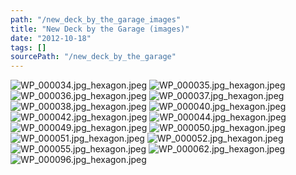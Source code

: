 ```yaml
---
path: "/new_deck_by_the_garage_images"
title: "New Deck by the Garage (images)"
date: "2012-10-18"
tags: []
sourcePath: "/new_deck_by_the_garage"
---
```


 ![WP_000034.jpg_hexagon.jpeg](WP_000034.jpg_hexagon.jpeg) ![WP_000035.jpg_hexagon.jpeg](WP_000035.jpg_hexagon.jpeg) ![WP_000036.jpg_hexagon.jpeg](WP_000036.jpg_hexagon.jpeg) ![WP_000037.jpg_hexagon.jpeg](WP_000037.jpg_hexagon.jpeg) ![WP_000038.jpg_hexagon.jpeg](WP_000038.jpg_hexagon.jpeg) ![WP_000040.jpg_hexagon.jpeg](WP_000040.jpg_hexagon.jpeg) ![WP_000042.jpg_hexagon.jpeg](WP_000042.jpg_hexagon.jpeg) ![WP_000044.jpg_hexagon.jpeg](WP_000044.jpg_hexagon.jpeg) ![WP_000049.jpg_hexagon.jpeg](WP_000049.jpg_hexagon.jpeg) ![WP_000050.jpg_hexagon.jpeg](WP_000050.jpg_hexagon.jpeg) ![WP_000051.jpg_hexagon.jpeg](WP_000051.jpg_hexagon.jpeg) ![WP_000052.jpg_hexagon.jpeg](WP_000052.jpg_hexagon.jpeg) ![WP_000055.jpg_hexagon.jpeg](WP_000055.jpg_hexagon.jpeg) ![WP_000062.jpg_hexagon.jpeg](WP_000062.jpg_hexagon.jpeg) ![WP_000096.jpg_hexagon.jpeg](WP_000096.jpg_hexagon.jpeg)